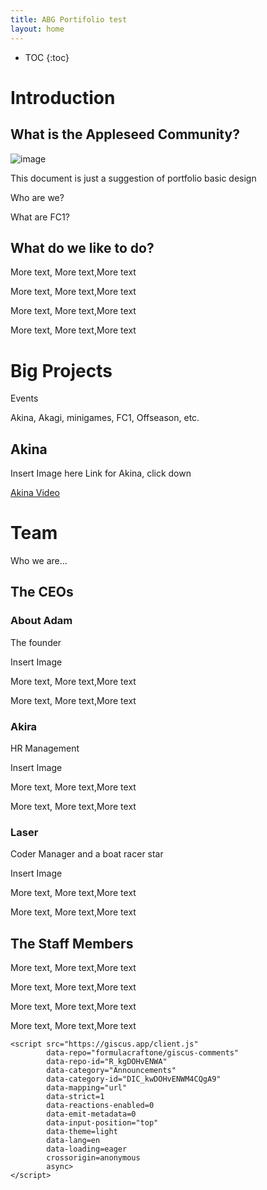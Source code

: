 ```yaml
---
title: ABG Portifolio test
layout: home
---
```


* TOC
{:toc}

# Introduction

## What is the Appleseed Community?

![image](https://user-images.githubusercontent.com/96582306/205429154-3873b6b2-c31e-4f78-856d-cb7b0b09f015.png)

This document is just a suggestion of portfolio basic design

Who are we?

What are FC1?

## What do we like to do?

More text, More text,More text

More text, More text,More text

More text, More text,More text

More text, More text,More text

# Big Projects

Events

Akina, Akagi, minigames, FC1, Offseason, etc.

## Akina

Insert Image here Link for Akina, click down

[Akina Video](https://www.youtube.com/watch?v=moPjqLGlNQ8)

# Team

Who we are…

## The CEOs

### About Adam

The founder

Insert Image

More text, More text,More text

More text, More text,More text

### Akira

HR Management

Insert Image

More text, More text,More text

More text, More text,More text

### Laser
Coder Manager and a boat racer star

Insert Image

More text, More text,More text

More text, More text,More text

## The Staff Members

More text, More text,More text

More text, More text,More text

More text, More text,More text

More text, More text,More text


    <script src="https://giscus.app/client.js"
            data-repo="formulacraftone/giscus-comments"
            data-repo-id="R_kgDOHvENWA"
            data-category="Announcements"
            data-category-id="DIC_kwDOHvENWM4CQgA9"
            data-mapping="url"
            data-strict=1
            data-reactions-enabled=0
            data-emit-metadata=0
            data-input-position="top"
            data-theme=light
            data-lang=en
            data-loading=eager
            crossorigin=anonymous
            async>
    </script>
